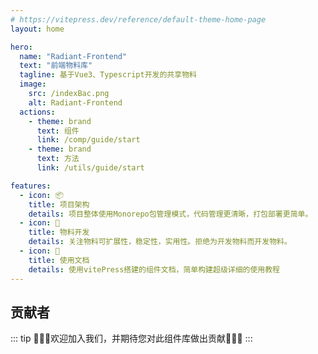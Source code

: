 ```yaml
---
# https://vitepress.dev/reference/default-theme-home-page
layout: home

hero:
  name: "Radiant-Frontend"
  text: "前端物料库"
  tagline: 基于Vue3、Typescript开发的共享物料
  image:
    src: /indexBac.png
    alt: Radiant-Frontend
  actions:
    - theme: brand
      text: 组件
      link: /comp/guide/start
    - theme: brand
      text: 方法
      link: /utils/guide/start

features:
  - icon: 📦️
    title: 项目架构
    details: 项目整体使用Monorepo包管理模式，代码管理更清晰，打包部署更简单。
  - icon: 🔨
    title: 物料开发
    details: 关注物料可扩展性，稳定性，实用性。拒绝为开发物料而开发物料。
  - icon: 📝
    title: 使用文档
    details: 使用vitePress搭建的组件文档，简单构建超级详细的使用教程
---
```


<script setup>
import { VPTeamMembers } from 'vitepress/theme'
import AvatorBoy1 from '/avator_boy1.png'
import AvatorGirl1 from '/avator_girl1.png'
import AvatorBoy2 from '/avator_boy2.png'
const members = [
  {
    avatar: AvatorBoy1,
    name: 'RyanYan',
    title: 'Creator',
    links: [
      { icon: 'github', link: 'https://github.com/OVYVO' }
    ]
  },
  {
    avatar: AvatorGirl1,
    name: '...',
    title: 'Developer',
    links: [
      { icon: 'github', link: '' }
    ]
  },
  {
    avatar: AvatorBoy2,
    name: '...',
    title: 'Developer',
    links: [
      { icon: 'github', link: '' }
    ]
  }
]
</script>

## 贡献者

::: tip
🎉🎉🎉欢迎加入我们，并期待您对此组件库做出贡献🎉🎉🎉
:::

<VPTeamMembers size="small" :members="members" />
